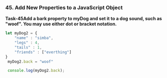 ### 45. Add New Properties to a JavaScript Object
**Task-45Add a bark property to myDog and set it to a dog sound, such as "woof". You may use either dot or bracket notation.**
```js
let myDog2 = {
    "name" : "simba",
    "legs" : 4,
    "tails" : 1,
    "friends" : ["everthing"]
}
 myDog2.back = "woof"

 console.log(myDog2.back);